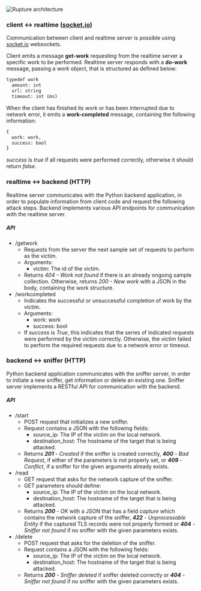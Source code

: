 ![Rupture architecture](http://i.imgur.com/Q0oVChp.png)

### client <-> realtime ([socket.io](http://socket.io/))

Communication between client and realtime server is possible using [socket.io](http://socket.io/) websockets.

Client emits a message **get-work** requesting from the realtime server a specific work to be performed. Realtime server responds with a **do-work** message, passing a *work* object, that is structured as defined below:
```sh
typedef work
  amount: int
  url: string
  timeout: int (ms)
```

When the client has finished its work or has been interrupted due to network error, it emits a **work-completed** message, containing the following information:
```sh
{
  work: work,
  success: bool
}
```
*success* is *true* if all requests were performed correctly, otherwise it should return *false*.


### realtime <-> backend (HTTP)

Realtime server communicates with the Python backend application, in order to populate information from client code and request the following attack steps. Backend implements various API endpoints for communication with the realtime server.

##### API

- /getwork
    - Requests from the server the next sample set of requests to perform as the victim.
    - Arguments:
        - victim: The id of the victim.
    - Returns *404 - Work not found* if there is an already ongoing sample collection. Otherwise, returns *200 - New work* with a JSON in the body, containing the work structure.
- /workcompleted
    - Indicates the successful or unsuccessful completion of work by the victim.
    - Arguments:
        - work: work
        - success: bool
    - If *success* is *True*, this indicates that the series of indicated requests were performed by the victim correctly. Otherwise, the victim failed to perform the required requests due to a network error or timeout.


### backend <-> sniffer (HTTP)

Python backend application communicates with the sniffer server, in order to initiate a new sniffer, get information or delete an existing one. Sniffer server implements a RESTful API for communication with the backend.

##### API

- /start
    - POST request that initializes a new sniffer.
    - Request contains a JSON with the following fields:
        - source_ip: The IP of the victim on the local network.
        - destination_host: The hostname of the target that is being attacked.
    - Returns ***201*** *- Created* if the sniffer is created correctly, ***400*** *- Bad Request*, if either of the parameters is not properly set, or ***409*** *- Conflict*, if a sniffer for the given arguments already exists.
- /read
    - GET request that asks for the network capture of the sniffer.
    - GET parameters should define:
        - source_ip: The IP of the victim on the local network.
        - destination_host: The hostname of the target that is being attacked.
    - Returns ***200*** *- OK* with a JSON that has a field *capture* which contains the network capture of the sniffer, ***422*** *- Unprocessable Entity* if the captured TLS records were not properly formed or ***404*** *- Sniffer not found* if no sniffer with the given parameters exists.
- /delete
    - POST request that asks for the deletion of the sniffer.
    - Request contains a JSON with the following fields:
        - source_ip: The IP of the victim on the local network.
        - destination_host: The hostname of the target that is being attacked.
    - Returns ***200*** *- Sniffer deleted* if sniffer deleted correctly or ***404*** *- Sniffer not found* if no sniffer with the given parameters exists.
